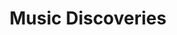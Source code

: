 ---
title: Music Discoveries
layout: wikibook
pinned: true
books:
 - title: Yefikir Engurguro
   author: Hailu Mergia
   image: https://img.youtube.com/vi/Fg2HqVCeOIE/sddefault.jpg
   notes: Soulful african piano jazz. Sublime.
   href: https://www.youtube.com/watch?v=Fg2HqVCeOIE
 - title: Loom Dream
   author: Leif
   image: https://f4.bcbits.com/img/a2133169630_16.jpg
   notes: Electronic magic. Epiphany in Public Records.
   href: https://leifsounds.bandcamp.com/album/loom-dream
 - title: "Talkin' Verve: Roots Of Acid Jazz"
   author: Jimmy Smith
   image: https://lh3.googleusercontent.com/vjcxU5m-4odT_akdYdt6dEjl6MbXCyhvBg1rsjYXKdHy3UrRoxRAexS9Lz3Gvw4drdpGbXl9vYjIhrDW=w544-h544-l90-rj
   notes: Funky acid jazz.
   href: https://album.link/i/1425265066
 - title: Mickey Mouse Operation
   author: Little People
   image: https://img.youtube.com/vi/uSIbpqNB5Fo/sddefault.jpg
   notes: Cool beats. Blockhead-esque.
   href: https://album.link/us/i/180941199
 - title: Scenery
   author: Ryo Fukui
   image: https://img.youtube.com/vi/Hrr3dp7zRQY/sddefault.jpg
   notes: Spring jazz
   href: https://www.youtube.com/watch?v=Hrr3dp7zRQY
 - title: San Francisco (Be Sure To Wear Flowers In Your Hair)
   author: Rei Harakami
   image: https://img.youtube.com/vi/3d3QbwWnLbc/sddefault.jpg
   notes: haunting melodies - that tuba! Thanks Robin Sloan
   href: https://www.youtube.com/watch?v=3d3QbwWnLbc
 - title: Kurayami No Iro -Colors of the Dark-
   author: Rei Harakami
   image: https://f4.bcbits.com/img/a0836745350_16.jpg
   notes: japanese electro magic (thanks Toby!)
   href: https://ringsounds.bandcamp.com/album/kurayami-no-iro-colors-of-the-dark
 - title: Power of Soul
   author: Funky Destination
   image: https://is4-ssl.mzstatic.com/image/thumb/Music113/v4/8b/69/9f/8b699f1c-3a2f-cc3d-89a6-9d86beef87e6/source/512x512bb.jpg
   notes: bad ass jazz
   href: https://album.link/i/1497398470
 - title: Nomalanga
   author: Caiphus Semenya
   image: https://lastfm.freetls.fastly.net/i/u/174s/c96c00adf241488ab99c81320ce2ae79.png
   notes: rise up and shine with a smile on your face. Optimism in music. Wonderful.
   href: https://www.youtube.com/watch?v=cbYmYi2k5LA
 - title: Ritme Jaavdanegi
   author: Mohammad Reza Mortazavi
   image: https://lastfm.freetls.fastly.net/i/u/174s/5357a4afdb09b9e01f18d3d78004da6c.png
   notes: softly urgent and in/out of time drumming rhythms. Complex and smooth all at once.
 - title: We Might as Well Dance
   author: Madeleine Peyroux
   image: https://lastfm.freetls.fastly.net/i/u/174s/a0529f32de4813c4ab1dd3b1c694b4b7.png
   notes: soulful buttery delicious!
   href: https://song.link/us/i/1439604822
 - title: pocket change
   author: nate smith
   image: https://lastfm.freetls.fastly.net/i/u/174s/3d7a6aef3b778f0879af8ae7c7897d5e.png   
   notes: inside the OODA loop of funk drumming (recommended by Craig Mod)
   href: https://album.link/i/1419743812   
 - title: The americanization of ooga booga
   author: Hugh Masekela
   image: https://i.ytimg.com/vi/mvZ_ES_nAfo/hqdefault.jpg
   notes: rowdy jazz energy
   href: https://www.youtube.com/playlist?list=PLoIcrhqxuvJX7C3owwa4rkW1cN0ITyYkl
 - title: Windflower
   author: Herb Ellis & Remo Palmier
   image: http://i3.ytimg.com/vi/fAi7IeJG-6Y/maxresdefault.jpg
   notes: delightful calm jazz guitar
   href: https://www.youtube.com/watch?v=fAi7IeJG-6Y
 - title: stepping into tomorrow
   author: donald byrd
   image: https://lastfm-img2.akamaized.net/i/u/174s/1ab166b50e7253427bd11a8fd6d80ed6.png
   notes: The future! From 1974. Beautiful energetic jazz. Contains the "think twice" track that I've had in my head forever... 
 - title: LE MONDE DU COUNTRY 75 
   author: Musicophilia
   image: https://musicophilia.files.wordpress.com/2019/09/musicophilia_00_le-monde-du-country-75_1971-1975_2019_cover.jpg?w=1536
   notes: staying away from slick Nashville sounds and focusing in on the more adventurous, expansive things happening in and adjacent to Country in the mid-70s.  The rhythms are funkier, the politics are more palatable, the production is lower-key, the lyrics generally more personal and thoughtful in their story-telling way.  Call it “Country for people who don’t like Country” if you want–but I’d argue it’s also truer to what Country music should be
   href: https://musicophilia.wordpress.com/2019/09/01/country-75/
 - title: the book of traps and lessons
   author: kate tempest
   image: https://lastfm-img2.akamaized.net/i/u/174s/dd30f522bae3699daf98da832dedfa07.png
   notes: Hold your own! Dark but uplifting magic from Kate Tempest.
   href: https://song.link/album/i/1460179508
 - title: The Scumfrog ft.Elliott LaRue (excerpt from sunrise 2017)
   author: The Scumfrog
   image: https://i1.sndcdn.com/artworks-000261553136-awqdxg-t500x500.jpg
   href: https://soundcloud.com/thescumfrog/the-scumfrog-ftelliott-larue-preview-from-sunrise-2017
   notes: Uplifting upbeat sunshine rave
 - title: Dawn
   author: Silent Poets
   image: https://lastfm-img2.akamaized.net/i/u/174s/48bb5b067a7b8b0d8e925f7f17b1b4d3.png
   href: https://song.link/album/i/1337983610
   notes: Electronic style, sweeping beats. Recommended via Ben Pieratt.
 - title: An Insatiable High
   author: Masayoshi Takanaka 
   image: http://i3.ytimg.com/vi/9cuxrkZeai8/maxresdefault.jpg
   href: https://www.youtube.com/watch?v=9cuxrkZeai8
   notes: Funky swing japanese times.
 - title: At The Pershing-But Not For Me
   author: Ahmad Jamal
   image: https://lastfm-img2.akamaized.net/i/u/174s/dfb0c183fd904dd9ada85c2d9404f641.png
   notes: Good jazz for spring time.
 - title: 70s Japanese Jazz Mix
   author: Magical Mystery Mix
   image: https://img.youtube.com/vi/s-jtdKjzQaE/0.jpg
   notes: Youtube shuffle jazz.   
 - title: Swiss Movement
   author: Eddie Harris
   image: https://lastfm-img2.akamaized.net/i/u/300x300/c864ea0121d446b7a4c1320f56ad3a98.jpg
   notes: Upbeat jazz. Bouncing.
 - title: The Electrifying Eddie Harris
   author: Eddie Harris
   image: https://lastfm-img2.akamaized.net/i/u/174s/498cdf3b0e37476fb4e9c0a6e5c0a9a6.jpg
   notes: Electrifying.
 - title: What Now
   author: Sylvan Esso
   image: https://lastfm-img2.akamaized.net/i/u/300x300/8d062d090e29fb9bb601069786279926.jpg
   notes: Punchy indie.
 - title: Singularity
   author: Jon Hopkins
   image: https://lastfm-img2.akamaized.net/i/u/174s/47f8536eae417634a13320f7fed4e2d9.jpg
   notes: Sweeping electro music for focusing.
 - title: Suzanne
   author: Roberta Flack
   image: https://lastfm-img2.akamaized.net/i/u/174s/8a8516f6805725fa10a3b5303dcb909a.png
   notes: Music to break you. Tender. Into the wreck.
 - title: Cactus Tree
   author: Joni Mitchell
   image: https://lastfm-img2.akamaized.net/i/u/174s/2a5c0b845bb2f081227cca69f5ec22c3.png
   notes: She only means to please them. Tender.
---